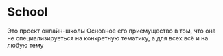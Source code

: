 # School
Это проект онлайн-школы
Основное его приемущество в том, что она не специализируеться на конкретную тематику, а для всех всё и на любую тему
